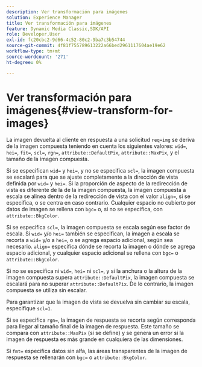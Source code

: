 ```yaml
---
description: Ver transformación para imágenes
solution: Experience Manager
title: Ver transformación para imágenes
feature: Dynamic Media Classic,SDK/API
role: Developer,User
exl-id: fc20cbc2-9d66-4c52-80c2-9ba7c3b54744
source-git-commit: 4f81f755789613222a66bed2961117604ae19e62
workflow-type: tm+mt
source-wordcount: '271'
ht-degree: 0%

---
```


# Ver transformación para imágenes{#view-transform-for-images}

La imagen devuelta al cliente en respuesta a una solicitud `req=img` se deriva de la imagen compuesta teniendo en cuenta los siguientes valores: `wid=`, `hei=`, `fit=`, `scl=`, `rgn=`, `attribute::DefaultPix`, `attribute::MaxPix`, y el tamaño de la imagen compuesta.

Si se especifican `wid=` y `hei=`, y no se especifica `scl=`, la imagen compuesta se escalará para que se ajuste completamente a la dirección de vista definida por `wid=` y `hei=`. Si la proporción de aspecto de la redirección de vista es diferente de la de la imagen compuesta, la imagen compuesta a escala se alinea dentro de la redirección de vista con el valor `align=`, si se especifica, o se centra en caso contrario. Cualquier espacio no cubierto por datos de imagen se rellena con `bgc=` o, si no se especifica, con `attribute::BkgColor`.

Si se especifica `scl=`, la imagen compuesta se escala según ese factor de escala. Si `wid=` y/o `hei=` también se especifican, la imagen a escala se recorta a `wid=` y/o a `hei=`, o se agrega espacio adicional, según sea necesario. `align=` especifica dónde se recorta la imagen o dónde se agrega espacio adicional, y cualquier espacio adicional se rellena con `bgc=` o `attribute::BkgColor`.

Si no se especifica ni `wid=`, `hei=` ni `scl=`, y si la anchura o la altura de la imagen compuesta supera `attribute::DefaultPix`, la imagen compuesta se escalará para no superar `attribute::DefaultPix`. De lo contrario, la imagen compuesta se utiliza sin escalar.

Para garantizar que la imagen de vista se devuelva sin cambiar su escala, especifique `scl=1`.

Si se especifica `rgn=`, la imagen de respuesta se recorta según corresponda para llegar al tamaño final de la imagen de respuesta. Este tamaño se compara con `attribute::MaxPix` (si se define) y se genera un error si la imagen de respuesta es más grande en cualquiera de las dimensiones.

Si `fmt=` especifica datos sin alfa, las áreas transparentes de la imagen de respuesta se rellenarán con `bgc=` o `attribute::BkgColor`.
